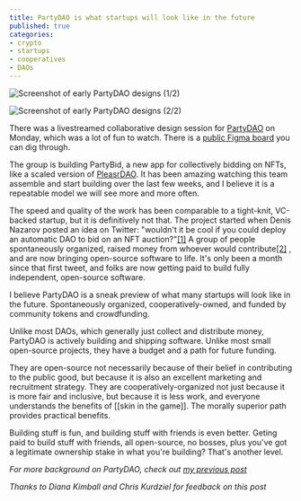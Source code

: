 ```yaml
---
title: PartyDAO is what startups will look like in the future
published: true
categories:
- crypto
- startups
- cooperatives
- DAOs
---
```


![Screenshot of early PartyDAO designs (1/2)](https://dl.dropboxusercontent.com/s%2Ffby1akx828fucri%2Fimage_kyy0ijac9l.png)

![Screenshot of early PartyDAO designs (2/2)](https://dl.dropboxusercontent.com/s%2Fo346fweildfg80d%2Fimage_q9g3wwdiup.png)

There was a livestreamed collaborative design session for [PartyDAO](https://party.mirror.xyz/) on Monday, which was a lot of fun to watch. There is a [public Figma board](https://www.figma.com/file/129WL3Stz1PKSMblzG0ton/PartyDAO?node-id=0%3A1) you can dig through.

The group is building PartyBid, a new app for collectively bidding on NFTs, like a scaled version of [PleasrDAO](https://decrypt.co/66933/why-this-dao-bought-snowden-nft). It has been amazing watching this team assemble and start building over the last few weeks, and I believe it is a repeatable model we will see more and more often.

The speed and quality of the work has been comparable to a tight-knit, VC-backed startup, but it is definitively not that. The project started when Denis Nazarov posted an idea on Twitter: "wouldn't it be cool if you could deploy an automatic DAO to bid on an NFT auction?"[\[1\]]() A group of people spontaneously organized, raised money from whoever would contribute[\[2\]](https://d.mirror.xyz/FLqkPA3iN4x-p97UhfhWwaCx8rBmVo-1yttY20oaob4) , and are now bringing open-source software to life. It's only been a month since that first tweet, and folks are now getting paid to build fully independent, open-source software. 

I believe PartyDAO is a sneak preview of what many startups will look like in the future. 
Spontaneously organized, cooperatively-owned, and funded by community tokens and crowdfunding. 

Unlike most DAOs, which generally just collect and distribute money, PartyDAO is actively building and shipping software. Unlike most small open-source projects, they have a budget and a path for future funding.

They are open-source not necessarily because of their belief in contributing to the public good, but because it is also an excellent marketing and recruitment strategy. They are cooperatively-organized not just because it is more fair and inclusive, but because it is less work, and everyone understands the benefits of [[skin in the game]]. The morally superior path provides practical benefits.

Building stuff is fun, and building stuff with friends is even better. Geting paid to build stuff with friends, all open-source, no bosses, plus you've got a legitimate ownership stake in what you're building? That's another level.

_For more background on PartyDAO, check out [my previous post]()_

_Thanks to Diana Kimball and Chris Kurdziel for feedback on this post_
